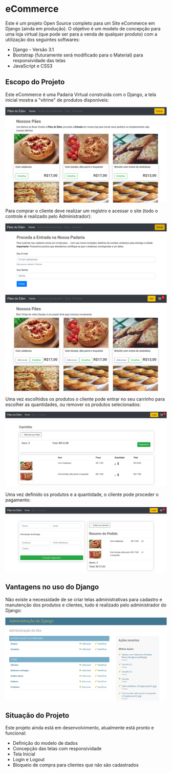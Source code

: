 # eCommerce
Este é um projeto Open Source completo para um Site eCommerce em Django (ainda em produção). O objetivo é um modelo de concepção para uma loja virtual (que pode ser para a venda de qualquer produto) com a utilização dos seguintes softwares:
* Django - Versão 3.1
* Bootstrap (futuramente será modificado para o Material) para responsividade das telas
* JavaScript e CSS3

## Escopo do Projeto
Este eCommerce é uma Padaria Virtual construída com o Django, a tela inicial mostra a "vitrine" de produtos disponíveis:

![Tela Inicial](doc/01-Inicial.png)

Para comprar o cliente deve realizar um registro e acessar o site (todo o controle é realizado pelo Administrador):

![Tela Login](doc/02-Login.png)

![Tela Inicial](doc/03-Logado.png)

Uma vez escolhidos os produtos o cliente pode entrar no seu carrinho para escolher as quantidades, ou remover os produtos selecionados:

![Tela do Carrinho](doc/04-Carrinho.png)

Uma vez definido os produtos e a quantidade, o cliente pode proceder o pagamento:

![Tela do Pagamento](doc/05-Pagamento.png)

## Vantagens no uso do Django
Não existe a necessidade de se criar telas administrativas para cadastro e manutenção dos produtos e clientes, tudo é realizado pelo administrador do Django:

![Tela Administrativa](doc/06-Administracao.png)

## Situação do Projeto

Este projeto ainda está em desenvolvimento, atualmente está pronto e funcional:
* Definição do modelo de dados
* Concepção das telas com responsividade
* Tela Inicial
* Login e Logout
* Bloqueio de compra para clientes que não são cadastrados
